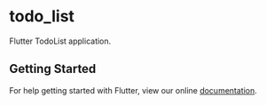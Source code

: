 # todo_list

Flutter TodoList application.

## Getting Started

For help getting started with Flutter, view our online
[documentation](https://flutter.io/).
